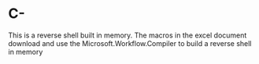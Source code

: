 # C-
This is a reverse shell built in memory. The macros in the excel document download and use the Microsoft.Workflow.Compiler to build a reverse shell in memory
